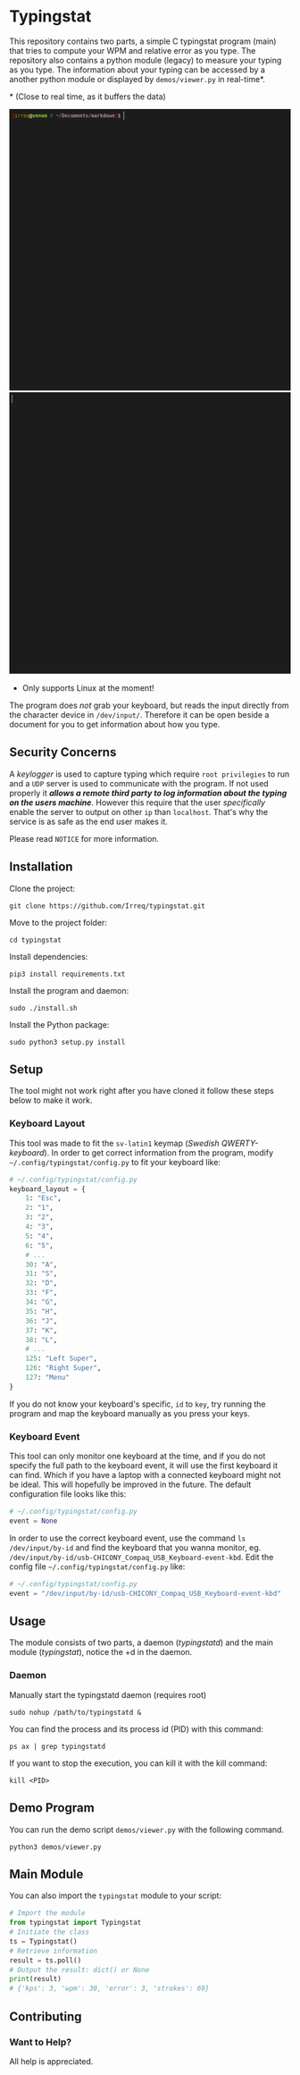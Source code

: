 # Typingstat
This repository contains two parts, a simple C typingstat program (main) that
tries to compute your WPM and relative error as you type. The repository also
contains a python module (legacy) to measure your typing as you type. The information about your typing can be accessed by a another python module or displayed by `demos/viewer.py` in real-time*.

\* (Close to real time, as it buffers the data)

<!-- ![Screenshot](data/nvim.gif) -->
![Screenshot](data/37.gif)
![Screenshot](data/33.gif)


* Only supports Linux at the moment!

The program does *not* grab your keyboard, but reads the input directly from the character device in `/dev/input/`. Therefore it can be open beside a document for you to get information about how you type.

## Security Concerns
A *keylogger* is used to capture typing which require `root privilegies` to run and a `UDP` server is used to communicate with the program. If not used properly it ***allows a remote third party to log information about the typing on the users machine***. However this require that the user *specifically* enable the server to output on other `ip` than `localhost`. That's why the service is as safe as the end user makes it.

Please read `NOTICE` for more information.

## Installation

Clone the project:

```
git clone https://github.com/Irreq/typingstat.git
```

Move to the project folder:

```
cd typingstat
```

Install dependencies:

```
pip3 install requirements.txt
```

Install the program and daemon:

```
sudo ./install.sh
```

Install the Python package:

```
sudo python3 setup.py install
```


## Setup

The tool might not work right after you have cloned it follow these steps below to make it work.

### Keyboard Layout

This tool was made to fit the `sv-latin1` keymap (*Swedish QWERTY-keyboard*). In order to get correct information from the program, modify `~/.config/typingstat/config.py` to fit your keyboard like:
```py
# ~/.config/typingstat/config.py
keyboard_layout = {
    1: "Esc",
    2: "1",
    3: "2",
    4: "3",
    5: "4",
    6: "5",
    # ...
    30: "A",
    31: "S",
    32: "D",
    33: "F",
    34: "G",
    35: "H",
    36: "J",
    37: "K",
    38: "L",
    # ...
    125: "Left Super",
    126: "Right Super",
    127: "Menu"
}

```
If you do not know your keyboard's specific, `id` to `key`, try running the program and map the keyboard manually as you press your keys.

### Keyboard Event

This tool can only monitor one keyboard at the time, and if you do not specify the full path to the keyboard event, it will use the first keyboard it can find.
Which if you have a laptop with a connected keyboard might not be ideal. This will hopefully be improved in the future. The default configuration file looks like this:
```py
# ~/.config/typingstat/config.py
event = None
```

In order to use the correct keyboard event, use the command `ls /dev/input/by-id` and find the keyboard that you wanna monitor, eg. `/dev/input/by-id/usb-CHICONY_Compaq_USB_Keyboard-event-kbd`. Edit the config file `~/.config/typingstat/config.py` like:

```py
# ~/.config/typingstat/config.py
event = "/dev/input/by-id/usb-CHICONY_Compaq_USB_Keyboard-event-kbd"
```


## Usage
The module consists of two parts, a daemon (*typingstatd*) and the main module (*typingstat*), notice the +d in the daemon.

### Daemon
Manually start the typingstatd daemon (requires root)
```
sudo nohup /path/to/typingstatd &
```
You can find the process and its process id (PID) with this command:
```
ps ax | grep typingstatd
```
If you want to stop the execution, you can kill it with the kill command:
```
kill <PID>
```


## Demo Program
You can run the demo script `demos/viewer.py` with the following command.
```
python3 demos/viewer.py
```

## Main Module
You can also import the `typingstat` module to your script:
```py
# Import the module
from typingstat import Typingstat
# Initiate the class
ts = Typingstat()
# Retrieve information
result = ts.poll()
# Output the result: dict() or None
print(result)
# {'kps': 3, 'wpm': 30, 'error': 3, 'strokes': 69}
```


## Contributing

### Want to Help?

All help is appreciated.
